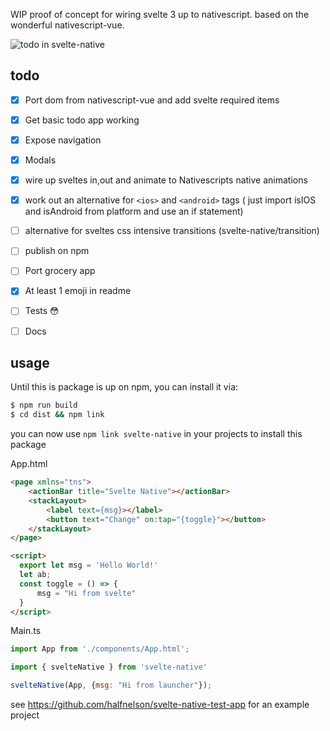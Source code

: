 WIP proof of concept for wiring svelte 3 up to nativescript. based on the wonderful nativescript-vue.

![todo in svelte-native](https://raw.githubusercontent.com/halfnelson/svelte-native/master/nativescript-svelte-todo.gif)

## todo

 - [x] Port dom from nativescript-vue and add svelte required items
 - [x] Get basic todo app working
 - [x] Expose navigation
 - [x] Modals
 - [x] wire up sveltes in,out and animate to Nativescripts native animations
 - [x] work out an alternative for `<ios>` and `<android>` tags ( just import isIOS and isAndroid from platform and use an if statement)
 - [ ] alternative for sveltes css intensive transitions (svelte-native/transition)
 - [ ] publish on npm
 - [ ] Port grocery app
 - [x] At least 1 emoji in readme
 - [ ] Tests 😳
 - [ ] Docs



## usage

Until this is package is up on npm, you can install it via:

```bash
$ npm run build
$ cd dist && npm link
```
you can now use `npm link svelte-native` in your projects to install this package

App.html
```html
<page xmlns="tns">
    <actionBar title="Svelte Native"></actionBar>
    <stackLayout>
        <label text={msg}></label>
        <button text="Change" on:tap="{toggle}"></button>
    </stackLayout>
</page>

<script>
  export let msg = 'Hello World!'
  let ab;
  const toggle = () => {
      msg = "Hi from svelte"
  }
</script>
```

Main.ts
```js
import App from './components/App.html';

import { svelteNative } from 'svelte-native'

svelteNative(App, {msg: "Hi from launcher"});
```


see https://github.com/halfnelson/svelte-native-test-app for an example project

